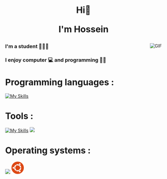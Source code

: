 <h1 align="center"> Hi👋

I'm Hossein </h1>

<img align="right" height="270px" alt="GIF" src="https://user-images.githubusercontent.com/73769552/182081292-26cee0c9-2a73-4858-ad98-4d8f95c0877d.gif" />

### I'm a student 👨🏻‍🎓

### I enjoy computer 💻 and programming 👨‍💻

<h1 align="left"> Programming languages : </h1>

[![My Skills](https://skillicons.dev/icons?i=py,kotlin&theme=light)](https://skillicons.dev)

<h1 align="left"> Tools : </h1> 

[![My Skills](https://skillicons.dev/icons?i=pr,git,github,gitlab,vscode,androidstudio,idea,powershell,linux&theme=light)](https://skillicons.dev)
<img height="50" src="https://img.icons8.com/color/452/pycharm.png">

<h1 align="left"> Operating systems : </h1>

<code><img height="40" src="https://cdn-icons-png.flaticon.com/512/732/732221.png"></code>
<code><img height="40" src="https://raw.githubusercontent.com/github/explore/80688e429a7d4ef2fca1e82350fe8e3517d3494d/topics/ubuntu/ubuntu.png"></code>

<!--
**Hossein-Fazel/Hossein-Fazel** is a ✨ _special_ ✨ repository because its `README.md` (this file) appears on your GitHub profile.

Here are some ideas to get you started:

- 🔭 I’m currently working on ...
- 🌱 I’m currently learning ...
- 👯 I’m looking to collaborate on ...
- 🤔 I’m looking for help with ...
- 💬 Ask me about ...
- 📫 How to reach me: ...
- 😄 Pronouns: ...
- ⚡ Fun fact: ...
-->
